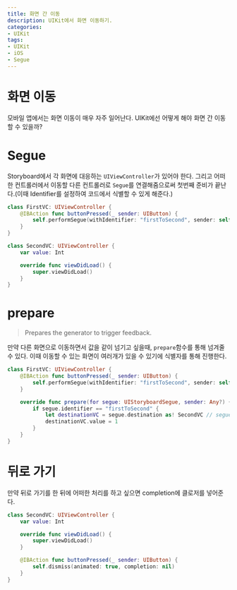 ```yaml
---
title: 화면 간 이동
description: UIKit에서 화면 이동하기.
categories:
- UIKit
tags:
- UIKit
- iOS
- Segue
---
```


# 화면 이동
모바일 앱에서는 화면 이동이 매우 자주 일어난다. UIKit에선 어떻게 해야 화면 간 이동할 수 있을까?

# Segue
Storyboard에서 각 화면에 대응하는 `UIViewController`가 있어야 한다. 그리고 어떠한 컨트롤러에서 이동할 다른 컨트롤러로 `Segue`를 연결해줌으로써 첫번째 준비가 끝난다.(이때 Identifier를 설정하여 코드에서 식별할 수 있게 해준다.)

```swift
class FirstVC: UIViewController {
    @IBAction func buttonPressed(_ sender: UIButton) {
        self.performSegue(withIdentifier: "firstToSecond", sender: self) // 여기서 sender는 Segue를 초기화함으로써 새로운 화면을 보여주려는 기존 객체이다
    }
}

class SecondVC: UIViewController {
    var value: Int

    override func viewDidLoad() {
        super.viewDidLoad()
    }
}
```

# prepare
> Prepares the generator to trigger feedback.

만약 다른 화면으로 이동하면서 값을 같이 넘기고 싶을때, `prepare`함수를 통해 넘겨줄 수 있다. 이때 이동할 수 있는 화면이 여러개가 있을 수 있기에 식별자를 통해 진행한다.

```swift
class FirstVC: UIViewController {
    @IBAction func buttonPressed(_ sender: UIButton) {
        self.performSegue(withIdentifier: "firstToSecond", sender: self) // 여기서 sender는 Segue를 초기화함으로써 새로운 화면을 보여주려는 기존 객체이다
    }

    override func prepare(for segue: UIStoryboardSegue, sender: Any?) {
        if segue.identifier == "firstToSecond" {
            let destinationVC = segue.destination as! SecondVC // segue.destination는 UIViewController타입이기 때문에 형 변환이 필요하다
            destinationVC.value = 1
        }
    }
}
```

# 뒤로 가기
만약 뒤로 가기를 한 뒤에 어떠한 처리를 하고 싶으면 completion에 클로저를 넣어준다.

```swift
class SecondVC: UIViewController {
    var value: Int

    override func viewDidLoad() {
        super.viewDidLoad()
    }

    @IBAction func buttonPressed(_ sender: UIButton) {
        self.dismiss(animated: true, completion: nil)
    }
}
```